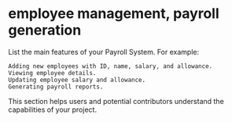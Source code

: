 # employee management, payroll generation
List the main features of your Payroll System. For example:

    Adding new employees with ID, name, salary, and allowance.
    Viewing employee details.
    Updating employee salary and allowance.
    Generating payroll reports.

This section helps users and potential contributors understand the capabilities of your project.
